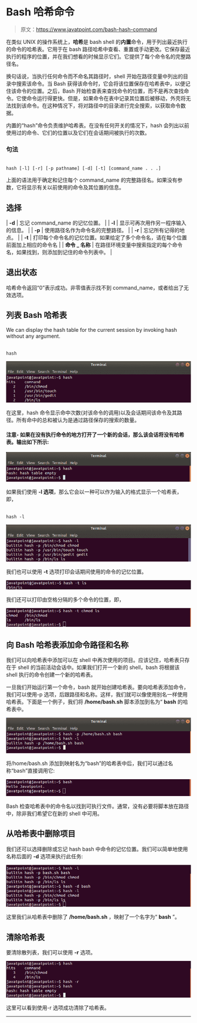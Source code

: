 # Bash 哈希命令

> 原文：<https://www.javatpoint.com/bash-hash-command>

在类似 UNIX 的操作系统上，**哈希**是 bash shell 的**内置**命令，用于列出最近执行的命令的哈希表。它用于在 bash 路径哈希中查看、重置或手动更改。它保存最近执行的程序的位置，并在我们想看的时候显示它们。它提供了每个命令名的完整路径名。

换句话说，当执行任何命令而不命名其路径时，shell 开始在路径变量中列出的目录中搜索该命令。当 Bash 获得该命令时，它会将该位置保存在哈希表中，以便记住该命令的位置。之后，Bash 开始检查表来查找命令的位置，而不是再次查找命令。它使命令运行得更快。但是，如果命令在表中记录其位置后被移动，外壳将无法找到该命令。在这种情况下，将对路径中的目录进行完全搜索，以获取命令数据。

内置的“hash”命令负责维护哈希表。在没有任何开关的情况下，hash 会列出以前使用过的命令、它们的位置以及它们在会话期间被执行的次数。

### 句法

```

hash [-l] [-r] [-p pathname] [-d] [-t] [command_name . . .]

```

上面的语法用于确定和记住每个 command_name 的完整路径名。如果没有参数，它将显示有关以前使用的命令及其位置的信息。

## 选择

| **-d** | 忘记 command_name 的记忆位置。 |
| **-l** | 显示可再次用作另一程序输入的信息。 |
| **-p** | 使用路径名作为命令名的完整路径。 |
| **-r** | 忘记所有记得的地点。 |
| **-t** | 打印每个命令名的记忆位置。如果给定了多个命令名，请在每个位置前面加上相应的命令名 |
| **命令 _ 名称** | 在路径环境变量中搜索指定的每个命令名，如果找到，则添加到记住的命令列表中。 |

## 退出状态

哈希命令返回“0”表示成功。非零值表示找不到 command_name，或者给出了无效选项。

## 列表 Bash 哈希表

We can display the hash table for the current session by invoking hash without any argument.

```

hash

```

![Hash Command](img/cbed0f4ed07608ef3782bde5b500b75a.png)

在这里，hash 命令显示命中次数(对该命令的调用)以及会话期间该命令及其路径。所有命中的总和被认为是通过路径保存的搜索的数量。

#### 注意- 如果在没有执行命令的地方打开了一个新的会话，那么该会话将没有哈希表。输出如下所示:

![Hash Command](img/82d92b34f826cc4a61850df61aab1ba9.png)

如果我们使用 **-l 选项**，那么它会以一种可以作为输入的格式显示一个哈希表，即，

```

hash -l

```

![Hash Command](img/b4ada65496640720edac106a3614ac70.png)

我们也可以使用 **-t** 选项打印会话期间使用的命令的记忆位置。

![Hash Command](img/677d2caaa289a43c7c13e63e794806b7.png)

我们还可以打印由空格分隔的多个命令的位置，即，

![Hash Command](img/0bcd26b292fb71b47bcf76c9477c7004.png)

## 向 Bash 哈希表添加命令路径和名称

我们可以向哈希表中添加可以在 shell 中再次使用的项目。应该记住，哈希表只存在于 shell 的当前活动会话中。如果我们打开一个新的 shell，bash 将根据该 shell 执行的命令创建一个新的哈希表。

一旦我们开始运行第一个命令，bash 就开始创建哈希表。要向哈希表添加命令，我们可以使用-p 选项，后跟路径和名称。这样，我们就可以像使用别名一样使用哈希表。下面是一个例子，我们将 **/home/bash.sh** 脚本添加到名为“ **bash** 的哈希表中。

![Hash Command](img/83488ca0880397a8088c4a2855c5227e.png)

将/home/bash.sh 添加到映射名为“bash”的哈希表中后，我们可以通过名称“bash”直接调用它:

![Hash Command](img/7f1c4abd20e1c2b2df2554070554fb1b.png)

Bash 检查哈希表中的命令名以找到可执行文件。通常，没有必要将脚本放在路径中，除非我们希望它在新的 shell 中可用。

## 从哈希表中删除项目

我们还可以选择删除或忘记 hash bash 中命令的记忆位置。我们可以简单地使用名称后面的 **-d** 选项来执行此任务:

![Hash Command](img/29b81dac9245cc5e4f04d8de3d6a2da0.png)

这里我们从哈希表中删除了 **/home/bash.sh** ，映射了一个名字为“ **bash** ”。

## 清除哈希表

要清除散列表，我们可以使用 **-r** 选项。

![Hash Command](img/09b8a5fcd49664c6304c98f8347a8b11.png)

这里可以看到使用-r 选项成功清除了哈希表。

* * *